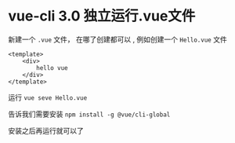 # vue-cli 3.0 独立运行.vue文件

新建一个 `.vue` 文件， 在哪了创建都可以 , 例如创建一个 `Hello.vue` 文件

```vue
<template>
	<div>
        hello vue
    </div>
</template>
```



运行	`vue seve Hello.vue`

告诉我们需要安装 `npm install -g @vue/cli-global`

安装之后再运行就可以了

